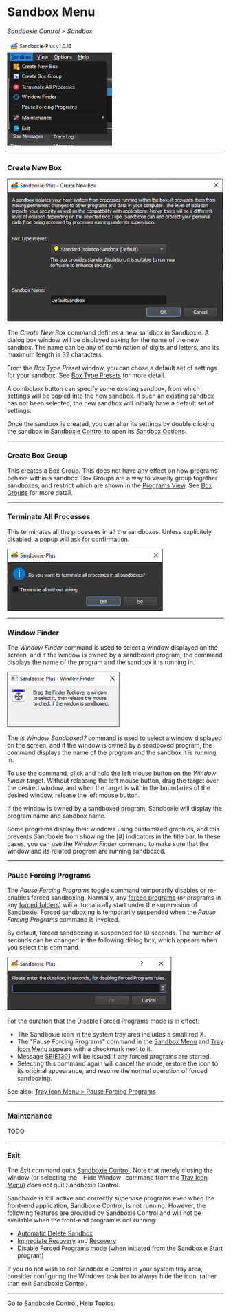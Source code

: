 # Sandbox Menu

_[Sandboxie Control](SP_SBControl.md) > Sandbox_

![](../Media/SP_SandboxMenu.png)
* * *

### Create New Box

![](../Media/SP_CreateBox.png)

The _Create New Box_ command defines a new sandbox in Sandboxie. A dialog box window will be displayed asking for the
name of the new sandbox. The name can be any of combination of digits and letters, and its maximum length is 32
characters.

From the _Box Type Preset_ window, you can chose a default set of settings for your sandbox.
See [Box Type Presets](BoxTypePresets.md) for more detail.

A combobox button can specify some existing sandbox, from which settings will be copied into the new sandbox. If such an
existing sandbox has not been selected, the new sandbox will initially have a default set of settings.

Once the sandbox is created, you can alter its settings by double clicking the sandbox
in [Sandboxie Control](SP_SBControl.md) to open its [Sandbox Options](SP_SBOptions.md).
* * *

### Create Box Group

This creates a Box Group. This does not have any effect on how programs behave within a sandbox. Box Groups are a way to
visually group together sandboxes, and restrict which are shown in the [Programs View](SP_SBControl_ProgramsView.md).
See [Box Groups](BoxGroups.md) for more detail.
* * *

### Terminate All Processes

This terminates all the processes in all the sandboxes. Unless explicitely disabled, a popup will ask for confirmation.

![](../Media/SP_TerminateAllProcesses.png)
* * *

### Window Finder

The _Window Finder_ command is used to select a window displayed on the screen, and if the window is owned by a
sandboxed program, the command displays the name of the program and the sandbox it is running in.

![](../Media/SP_WindowFinder.png)

The _Is Window Sandboxed?_ command is used to select a window displayed on the screen, and if the window is owned by a
sandboxed program, the command displays the name of the program and the sandbox it is running in.

To use the command, click and hold the left mouse button on the _Window Finder_ target. Without releasing the left mouse
button, drag the target over the desired window, and when the target is within the boundaries of the desired window,
release the left mouse button.

If the window is owned by a sandboxed program, Sandboxie will display the program name and sandbox name.

Some programs display their windows using customized graphics, and this prevents Sandboxie from showing the [#]
indicators in the title bar. In these cases, you can use the _Window Finder_ command to make sure that the window and
its related program are running sandboxed.

* * *

### Pause Forcing Programs

The _Pause Forcing Programs_ toggle command temporarily disables or re-enables forced sandboxing. Normally,
any [forced programs](ProgramStartSettings.md#forced-programs) (or programs in
any [forced folders](ProgramStartSettings.md#forced-folders)) will automatically start under the supervision of
Sandboxie. Forced sandboxing is temporarily suspended when the _Pause Forcing Programs_ command is invoked.

By default, forced sandboxing is suspended for 10 seconds. The number of seconds can be changed in the following dialog
box, which appears when you select this command.

![](../Media/SP_PauseForcingPrograms.png)

For the duration that the Disable Forced Programs mode is in effect:

* The Sandboxie icon in the system tray area includes a small red X.
* The "Pause Forcing Programs" command in the [Sandbox Menu](SP_SBControl_SandboxMenu.md)
  and [Tray Icon Menu](TrayIconMenu.md) appears with a checkmark next to it.
* Message [SBIE1301](SBIE1301.md) will be issued if any forced programs are started.
* Selecting this command again will cancel the mode, restore the icon to its original appearance, and resume the normal
  operation of forced sandboxing.

See also: [Tray Icon Menu > Pause Forcing Programs](TrayIconMenu.md#pause-forcing-programs)

* * *

### Maintenance

TODO

* * *

### Exit

The _Exit_ command quits [Sandboxie Control](SP_SBControl.md). Note that merely closing the window (or selecting the _
Hide Window_ command from the [Tray Icon Menu](TrayIconMenu.md)) _does not_ quit Sandboxie Control.

Sandboxie is still active and correctly supervise programs even when the front-end application, Sandboxie Control, is
not running. However, the following features are provided by Sandboxie Control and will not be available when the
front-end program is not running:

* [Automatic Delete Sandbox](SBOptions_GeneralOptions.md#file-options)
* [Immediate Recovery](ImmediateRecovery.md) and [Recovery](SP_Recovery.md)
* [Disable Forced Programs mode](SP_SBControl_SandboxMenu.md#pause-forcing-programs) (when initiated from
  the [Sandboxie Start](StartCommandLine.md) program)

If you do not wish to see Sandboxie Control in your system tray area, consider configuring the Windows task bar to
always hide the icon, rather than exit Sandboxie Control.

* * *

Go to [Sandboxie Control](SP_SBControl.md#menus), [Help Topics](HelpTopics.md).
